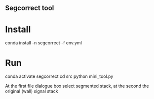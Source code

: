 
## Segcorrect tool

# Install

conda install -n segcorrect -f env.yml

# Run

conda activate segcorrect
cd src
python mini_tool.py

At the first file dialogue box select segmented stack, at the second the original (wall) signal stack
